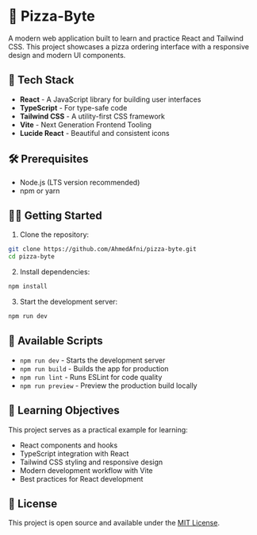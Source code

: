 # 🍕 Pizza-Byte

A modern web application built to learn and practice React and Tailwind CSS. This project showcases a pizza ordering interface with a responsive design and modern UI components.

## 🚀 Tech Stack

- **React** - A JavaScript library for building user interfaces
- **TypeScript** - For type-safe code
- **Tailwind CSS** - A utility-first CSS framework
- **Vite** - Next Generation Frontend Tooling
- **Lucide React** - Beautiful and consistent icons

## 🛠️ Prerequisites

- Node.js (LTS version recommended)
- npm or yarn

## 🏃‍♂️ Getting Started

1. Clone the repository:
```bash
git clone https://github.com/AhmedAfni/pizza-byte.git
cd pizza-byte
```

2. Install dependencies:
```bash
npm install
```

3. Start the development server:
```bash
npm run dev
```

## 📝 Available Scripts

- `npm run dev` - Starts the development server
- `npm run build` - Builds the app for production
- `npm run lint` - Runs ESLint for code quality
- `npm run preview` - Preview the production build locally

## 🎯 Learning Objectives

This project serves as a practical example for learning:
- React components and hooks
- TypeScript integration with React
- Tailwind CSS styling and responsive design
- Modern development workflow with Vite
- Best practices for React development

## 📄 License

This project is open source and available under the [MIT License](LICENSE).

